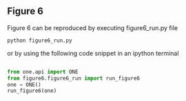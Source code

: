 ## Figure 6

Figure 6 can be reproduced by executing figure6_run.py file 
```
python figure6_run.py
```

or by using the following code snippet in an ipython terminal

```python

from one.api import ONE
from figure6.figure6_run import run_figure6
one = ONE()
run_figure6(one)

```